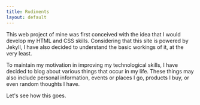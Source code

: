 ```yaml
---
title: Rudiments
layout: default
---
```


This web project of mine was first conceived with the idea that I would develop my HTML and CSS skills. Considering that this site is powered by Jekyll, I have also decided to understand the basic workings of it, at the very least.

To maintain my motivation in improving my technological skills, I have decided to blog about various things that occur in my life. These things may also include personal information, events or places I go, products I buy, or even random thoughts I have.

Let's see how this goes.
